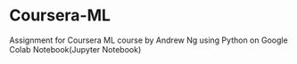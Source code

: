 # Coursera-ML
Assignment for Coursera ML course by Andrew Ng using Python on Google Colab Notebook(Jupyter Notebook)
